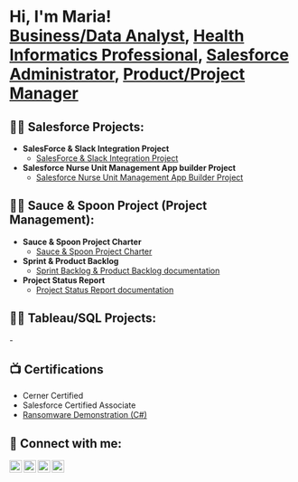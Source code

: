 <h1>Hi, I'm Maria! <br/><a href="https://github.com/joshmadakor1">Business/Data Analyst</a>, <a href="https://www.linkedin.com/in/joshmadakor/">Health Informatics Professional</a>, <a href="https://www.youtube.com/c/joshmadakor">Salesforce Administrator</a>, <a href="https://www.youtube.com/c/joshmadakor">Product/Project Manager</a></h1>

<h2>👨‍💻 Salesforce Projects:</h2>

- <b>SalesForce & Slack Integration Project</b>
  - [SalesForce & Slack Integration Project](https://github.com/Mpmendoza10/Salesforce-Slack-Integration-Project)
- <b>Salesforce Nurse Unit Management App builder Project</b>
  - [Salesforce Nurse Unit Management App Builder Project](https://github.com/Mpmendoza10/Salesforce-Nurse-Unit-Management-App)

<h2>👨‍💻 Sauce & Spoon Project (Project Management):</h2>

- <b>Sauce & Spoon Project Charter</b>
  - [Sauce & Spoon Project Charter](https://docs.google.com/document/d/16OvZFx51PFfoRfn-ChlSMRbsybcTYTaHiCl3lH7AwNQ/edit?resourcekey=0-BpnC7dJGzdJFdT-bzbaydw)
- <b>Sprint & Product Backlog</b>
  - [Sprint Backlog & Product Backlog documentation](https://docs.google.com/spreadsheets/d/1u8dx2SkfBu2leBDLVRHPHhD-f11IR8OPGkSde0cun9g/edit#gid=110839419)
- <b>Project Status Report</b>
  - [Project Status Report documentation](https://docs.google.com/spreadsheets/d/1M2wArRgQ2ahMIPUF0yBczM14nJJyqF99ysBHtWxmvjY/edit?resourcekey=0-I4JUF2c-APni0jHlGO9g8g#gid=423863049)
  
 <h2>👨‍💻 Tableau/SQL Projects:</h2>
  -<b></b>
  
<h2>📺 Certifications</h2>

- Cerner Certified
- Salesforce Certified Associate
- [Ransomware Demonstration (C#)](https://www.youtube.com/watch?v=OfvdQeh79s0)

<h2> 🤳 Connect with me:</h2>

[<img align="left" alt="JoshMadakor | YouTube" width="22px" src="https://cdn.jsdelivr.net/npm/simple-icons@v3/icons/youtube.svg" />][youtube]
[<img align="left" alt="JoshMadakor | Twitter" width="22px" src="https://cdn.jsdelivr.net/npm/simple-icons@v3/icons/twitter.svg" />][twitter]
[<img align="left" alt="JoshMadakor | LinkedIn" width="22px" src="https://cdn.jsdelivr.net/npm/simple-icons@v3/icons/linkedin.svg" />][linkedin]
[<img align="left" alt="JoshMadakor | Instagram" width="22px" src="https://cdn.jsdelivr.net/npm/simple-icons@v3/icons/instagram.svg" />][instagram]

[twitter]: https://twitter.com/joshmadakor
[youtube]: https://www.youtube.com/c/joshmadakor
[instagram]: https://www.instagram.com/joshmadakor/
[linkedin]: https://www.linkedin.com/in/maria-mendoza-b4690916/

<!--
**joshmadakor1/joshmadakor1** is a ✨ _special_ ✨ repository because its `README.md` (this file) appears on your GitHub profile.

Here are some ideas to get you started:

- 🔭 I’m currently working on ...
- 🌱 I’m currently learning ...
- 👯 I’m looking to collaborate on ...
- 🤔 I’m looking for help with ...
- 💬 Ask me about ...
- 📫 How to reach me: ...
- 😄 Pronouns: ...
- ⚡ Fun fact: ...
-->
